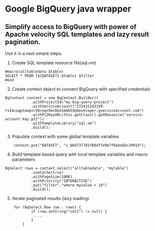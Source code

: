 # Google BigQuery java wrapper 

## Simplify access to BigQuery with power of Apache velocity SQL templates and lazy result pagination.

Use it in a next simple steps.

1. Create SQL template resource file(sql.vm)
```
#macro(alltabledata $table)
SELECT * FROM [${DATASET}.$table] $filter
#end
```
2. Create context object to connect BigQuery with specified credentials
```
BqContext context = new BqContext.Builder()
            .withProjectId("my-big-query-project")
            .withServiceAccount("272433143339-rs14caqptempvr50reqn5mc6b41mb655@developer.gserviceaccount.com")
            .withP12KeyURL(this.getClass().getResource("service-account-key.p12"))
            .withTemplateLibrary("sql.vm")
            .build();
```
3. Populate context with some global template variables
```
    context.put("DATASET", "v_0bd737781f004ffe9b7f6ebe5bc3991d");
```    
4. Build template based query with local template variables and macro parameters
```
BqSelect rows = context.select("alltabledata", "mytable")
            .useCache(true)
            .withPageSize(1000)
            .withPriority("INTERACTIVE")
            .put("filter","where myvalue > 10")
            .build();
```
5. Iterate paginated results (lazy loading)
```
    for (BqSelect.Row row : rows) {
            if (row.asString("col1") != null) {
             ....
            }
        }
```
